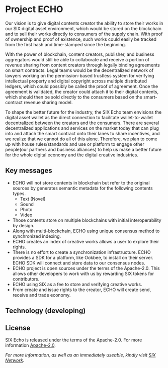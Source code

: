 # Project ECHO

Our vision is to give digital contents creator the ability to store their works in our SIX digital asset environment, which would be stored on the blockchain and to sell their works directly to consumers of the supply chain. With proof of ownership and proof of existence, such works could easily be tracked from the first hash and time-stamped since the beginning.

With the power of blockchain, content creators, publisher, and business aggregators would still be able to collaborate and receive a portion of revenue sharing from content creators through legally binding agreements on smart contracts. Legal teams would be the decentralized network of lawyers working on the permission-based trustless system for verifying intellectual property and digital copyright across multiple distributed ledgers, which could possibly be called the proof of agreement. Once the agreement is validated, the creator could attach it to their digital contents, which should then be sold directly to the consumers based on the smart-contract revenue sharing model.

To shape the better future for the industry, the SIX Echo team envisions the digital asset wallet as the direct connection to facilitate wallet-to-wallet decentralized between the creators and the consumers. There are several decentralized applications and services on the market today that can plug into and attach the smart contract onto their lanes to share incentives, and we realize that we cannot do all of this alone. Therefore, we plan to come up with house rules/standards and use or platform to engage other people(our partners and business alliances) to help us make a better future for the whole digital economy and the digital creative industries.


## Key messages

- ECHO will not store contents in blockchain but refer to the original sources by generates semantic metadata for the following contents types.
  - Text (Novel)
  - Sound
  - Photo
  - Video 
- Those contents store on multiple blockchains with initial interoperability by design.
- Along with multi-blockchain, ECHO using unique consensus method to synchronized indexing.
- ECHO creates an index of creative works allows a user to explore their rights.
- There is no effort to create a synchronization infrastructure. ECHO provides a SDK for a platform, like Ookbee, to install on their server. ECHO SDK will connect and store data to our consensus nodes.
- ECHO project is open sources under the terms of the Apache-2.0. This allows other developers to work with us by rewarding SIX tokens for contributors.
- ECHO using SIX as a fee to store and verifying creative works.
- From create and issue rights to the creator, ECHO will create send, receive and trade economy.

## Technology (developing)


## License

SIX Echo is released under the terms of the Apache-2.0. For more information [Apache-2.0](http://www.apache.org/licenses/LICENSE-2.0).

*For more information, as well as an immediately useable, kindly visit [SIX Network](https://six.network/).* 

